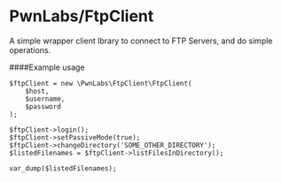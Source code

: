 PwnLabs/FtpClient
=========

A simple wrapper client lbrary to connect to FTP Servers, and do simple operations.

####Example usage

```angular2html
$ftpClient = new \PwnLabs\FtpClient\FtpClient(
    $host, 
    $username, 
    $password
);
 
$ftpClient->login(); 
$ftpClient->setPassiveMode(true); 
$ftpClient->changeDirectory('SOME_OTHER_DIRECTORY'); 
$listedFilenames = $ftpClient->listFilesInDirectory(); 

var_dump($listedFilenames); 

```

 
